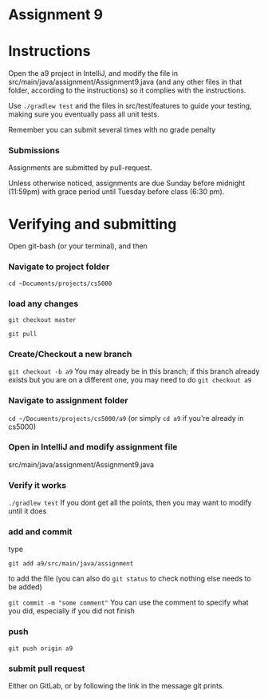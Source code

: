 Assignment 9
===

# Instructions

Open the a9 project in IntelliJ, and modify the file in src/main/java/assignment/Assignment9.java (and any other files in that folder, according to the instructions) so it complies with the instructions. 

Use `./gradlew test` and the files in src/test/features to guide your testing, making sure you eventually pass all unit tests.

Remember you can submit several times with no grade penalty
### Submissions
Assignments are submitted by pull-request.

Unless otherwise noticed, assignments are due Sunday before midnight (11:59pm) with grace period until Tuesday before class (6:30 pm).

# Verifying and submitting
Open git-bash (or your terminal), and then

### Navigate to project folder
```cd ~Documents/projects/cs5000```

### load any changes
```git checkout master```

```git pull```

### Create/Checkout a new branch
```git checkout -b a9``` 
You may already be in this branch; if this branch already exists but you are on a different one, you may need to do ```git checkout a9```

### Navigate to assignment folder
```cd ~/Documents/projects/cs5000/a9```   (or simply ```cd a9``` if you're already in cs5000)


### Open in IntelliJ and modify assignment file
 src/main/java/assignment/Assignment9.java

### Verify it works
```./gradlew test```
If you dont get all the points, then you may want to modify until it does


### add and commit
type

```git add a9/src/main/java/assignment```

to add the file (you can also do ```git status``` to check nothing else needs to be added) 

```git commit -m "some comment"```
You can use the comment to specify what you did, especially if you did not finish

### push
```git push origin a9```

### submit pull request
Either on GitLab, or by following the link in the message git prints.

